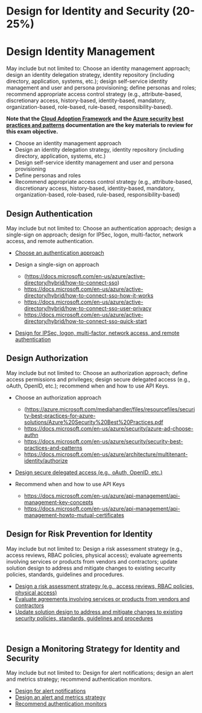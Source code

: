 # Design for Identity and Security (20-25%)

# Design Identity Management
May include but not limited to: Choose an identity management approach; design an identity delegation strategy, identity repository (including directory, application, systems, etc.); design self-service identity management and user and persona provisioning; define personas and roles; recommend appropriate access control strategy (e.g., attribute-based, discretionary access, history-based, identity-based, mandatory, organization-based, role-based, rule-based, responsibility-based).

**Note that the [Cloud Adoption Framework](https://docs.microsoft.com/en-us/azure/architecture/cloud-adoption/overview) and the [Azure security best practices and patterns](https://docs.microsoft.com/en-us/azure/security/security-best-practices-and-patterns) documentation are the key materials to review for this exam objective.**

* Choose an identity management approach
* Design an identity delegation strategy, identity repository (including directory, application, systems, etc.)
* Design self-service identity management and user and persona provisioning
* Define personas and roles
* Recommend appropriate access control strategy (e.g., attribute-based, discretionary access, history-based, identity-based, mandatory, organization-based, role-based, rule-based, responsibility-based)

	
## Design Authentication
May include but not limited to: Choose an authentication approach; design a single-sign on approach; design for IPSec, logon, multi-factor, network access, and remote authentication.
* [Choose an authentication approach](https://docs.microsoft.com/en-us/azure/architecture/multitenant-identity/authenticate)
* Design a single-sign on approach
    * (https://docs.microsoft.com/en-us/azure/active-directory/hybrid/how-to-connect-sso) 
    * https://docs.microsoft.com/en-us/azure/active-directory/hybrid/how-to-connect-sso-how-it-works 
    * https://docs.microsoft.com/en-us/azure/active-directory/hybrid/how-to-connect-sso-user-privacy 
    * https://docs.microsoft.com/en-us/azure/active-directory/hybrid/how-to-connect-sso-quick-start 

* [Design for IPSec, logon, multi-factor, network access, and remote authentication]()

## Design Authorization
May include but not limited to: Choose an authorization approach; define access permissions and privileges; design secure delegated access (e.g., oAuth, OpenID, etc.); recommend when and how to use API Keys.

* Choose an authorization approach
    * (https://azure.microsoft.com/mediahandler/files/resourcefiles/security-best-practices-for-azure-solutions/Azure%20Security%20Best%20Practices.pdf
    * https://docs.microsoft.com/en-us/azure/security/azure-ad-choose-authn 
    * https://docs.microsoft.com/en-us/azure/security/security-best-practices-and-patterns 
    * https://docs.microsoft.com/en-us/azure/architecture/multitenant-identity/authorize 

* [Design secure delegated access (e.g., oAuth, OpenID, etc.)](https://docs.microsoft.com/en-us/azure/security/azure-security-threat-modeling-tool-authorization#principle-least-privilege)
* Recommend when and how to use API Keys
    * https://docs.microsoft.com/en-us/azure/api-management/api-management-key-concepts 
    * https://docs.microsoft.com/en-us/azure/api-management/api-management-howto-mutual-certificates 

## Design for Risk Prevention for Identity
May include but not limited to: Design a risk assessment strategy (e.g., access reviews, RBAC policies, physical access); evaluate agreements involving services or products from vendors and contractors; update solution design to address and mitigate changes to existing security policies, standards, guidelines and procedures.
* [Design a risk assessment strategy (e.g., access reviews, RBAC policies, physical access)](https://docs.microsoft.com/en-us/azure/architecture/reference-architectures/identity/)
* [Evaluate agreements involving services or products from vendors and contractors]()
* [Update solution design to address and mitigate changes to existing security policies, standards, guidelines and procedures]()

 
## Design a Monitoring Strategy for Identity and Security
May include but not limited to: Design for alert notifications; design an alert and metrics strategy; recommend authentication monitors.
 
* [Design for alert notifications]()
* [Design an alert and metrics strategy]()
* [Recommend authentication monitors]()
